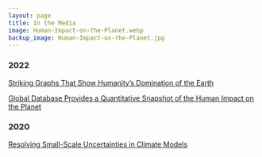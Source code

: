 ```yaml
---
layout: page
title: In the Media
image: Human-Impact-on-the-Planet.webp
backup_image: Human-Impact-on-the-Planet.jpg
---
```


### 2022

[Striking Graphs That Show Humanity’s Domination of the Earth](https://www.wired.com/story/striking-graphs-that-show-humanitys-domination-of-the-earth/)

[Global Database Provides a Quantitative Snapshot of the Human Impact on the Planet](https://www.caltech.edu/about/news/the-human-impact-on-the-environment)

### 2020

[Resolving Small-Scale Uncertainties in Climate Models](https://clima.caltech.edu/2020/12/04/resolving-small-scale-uncertainties-in-climate-models/)